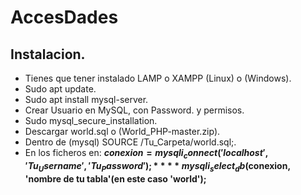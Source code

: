 # AccesDades
## Instalacion.
- Tienes que tener instalado LAMP o XAMPP (Linux) o (Windows).
- Sudo apt update.
- Sudo apt install mysql-server.
- Crear Usuario en MySQL, con Password. y permisos.
- Sudo mysql_secure_installation.
- Descargar world.sql o (World_PHP-master.zip).
- Dentro de (mysql) SOURCE /Tu_Carpeta/world.sql;.
- En los ficheros en: **$conexion = mysqli_connect('localhost','Tu_Username','Tu_Password');**
	**mysqli_select_db($conexion, 'nombre de tu tabla'(en este caso 'world');**
